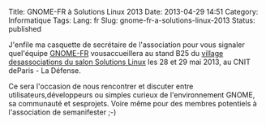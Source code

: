 Title: GNOME-FR à Solutions Linux 2013
Date: 2013-04-29 14:51
Category: Informatique
Tags:
Lang: fr
Slug: gnome-fr-a-solutions-linux-2013
Status: published

J'enfile ma casquette de secrétaire de l'association pour vous signaler quel'équipe [GNOME-FR](http://www.gnomefr.org) vousaccueillera au stand B25 du [village desassociations du salon Solutions Linux](http://www.solutionslinux.fr/Le+village+associatif+_154_161.html) les 28 et 29 mai 2013, au CNIT deParis - La Défense.

Ce sera l'occasion de nous rencontrer et discuter entre utilisateurs,développeurs ou simples curieux de l'environnement GNOME, sa communauté et sesprojets. Voire même pour des membres potentiels à l'association de semanifester ;-)

